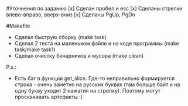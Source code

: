 #Уточнения по заданию
[x] Сделан пробел и esc
[x] Сделаны стрелки влево-вправо, вверх-вниз
[x] Сделаны PgUp, PgDn


#Makefile
* Сделал быструю сборку (make task) 
* Сделал 2 теста на маленьком файле и на коде программы (make task/make task1)
* Сделал очистку бинарников и мусора (make clean)


P.s.: 

* Есть баг в функции get_slice. Где-то неправильно формируется строка - очень заметно на русских буквах (там больше байт и на одну букву уходит 2 нажатия на стрелку). Поэтому могут проскакивать артефакты :)
